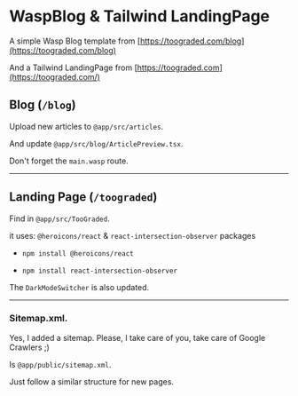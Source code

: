 # WaspBlog & Tailwind LandingPage

A simple Wasp Blog template from [https://toograded.com/blog](https://toograded.com/blog)

And a Tailwind LandingPage from [https://toograded.com](https://toograded.com/)

## Blog (`/blog`)

Upload new articles to `@app/src/articles`.

And update `@app/src/blog/ArticlePreview.tsx`.

Don't forget the `main.wasp` route.

---

## Landing Page (`/toograded`)

Find in `@app/src/TooGraded`.

it uses: `@heroicons/react` & `react-intersection-observer` packages

- `npm install @heroicons/react`

- `npm install react-intersection-observer`

The `DarkModeSwitcher` is also updated.

---

### Sitemap.xml.

Yes, I added a sitemap. Please, I take care of you, take care of Google Crawlers ;)

Is `@app/public/sitemap.xml`.

Just follow a similar structure for new pages.



